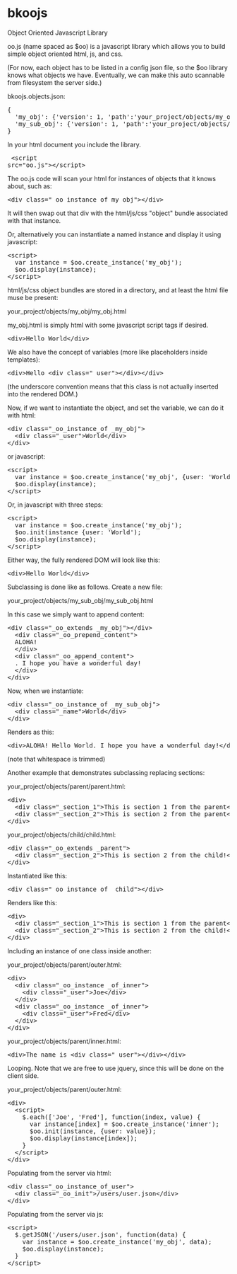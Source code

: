 bkoojs
======

Object Oriented Javascript Library

oo.js (name spaced as $oo) is a javascript library which allows you to build simple object oriented html, js, and css.

(For now, each object has to be listed in a config json file, so the $oo library knows what objects we have. Eventually, we can make this auto scannable from filesystem the server side.)

bkoojs.objects.json:
<pre>
{
  'my_obj': {'version': 1, 'path':'your_project/objects/my_obj'},
  'my_sub_obj': {'version': 1, 'path':'your_project/objects/my_sub_obj'}
}
</pre>

In your html document you include the library.<pre>
&lt;script src="oo.js">&lt;/script>
</pre>

The oo.js code will scan your html for instances of objects that it knows about, such as:
<pre>
&lt;div class="_oo_instance_of_my_obj">&lt;/div>
</pre>

It will then swap out that div with the html/js/css "object" bundle associated with that instance.

Or, alternatively you can instantiate a named instance and display it using javascript:

<pre>
&lt;script>
  var instance = $oo.create_instance('my_obj');
  $oo.display(instance);
&lt;/script>
</pre>

html/js/css object bundles are stored in a directory, and at least the html file muse be present:

your_project/objects/my_obj/my_obj.html

my_obj.html is simply html with some javascript script tags if desired.

<pre>
&lt;div>Hello World&lt;/div>
</pre>

We also have the concept of variables (more like placeholders inside templates):

<pre>
&lt;div>Hello &lt;div class="_user">&lt;/div>&lt;/div>
</pre>

(the underscore convention means that this class is not actually inserted into the rendered DOM.)

Now, if we want to instantiate the object, and set the variable, we can do it with html:

<pre>
&lt;div class="_oo_instance_of _my_obj">
  &lt;div class="_user">World&lt;/div>
&lt;/div>
</pre>

or javascript:

<pre>
&lt;script>
  var instance = $oo.create_instance('my_obj', {user: 'World'});
  $oo.display(instance);
&lt;/script>
</pre>

Or, in javascript with three steps:

<pre>
&lt;script>
  var instance = $oo.create_instance('my_obj');
  $oo.init(instance {user: 'World');
  $oo.display(instance);
&lt;/script>
</pre>

Either way, the fully rendered DOM will look like this:

<pre>
&lt;div>Hello World&lt;/div>
</pre>

Subclassing is done like as follows. Create a new file:

your_project/objects/my_sub_obj/my_sub_obj.html

In this case we simply want to append content:

<pre>
&lt;div class="_oo_extends _my_obj">&lt;/div>
  &lt;div class="_oo_prepend_content">
  ALOHA!&nbsp;
  &lt;/div>
  &lt;div class="_oo_append_content">
  . I hope you have a wonderful day!
  &lt;/div>
&lt;/div>
</pre>

Now, when we instantiate:

<pre>
&lt;div class="_oo_instance_of _my_sub_obj">
  &lt;div class="_name">World&lt;/div>
&lt;/div>
</pre>

Renders as this:

<pre>
&lt;div>ALOHA! Hello World. I hope you have a wonderful day!&lt;/div>
</pre>

(note that whitespace is trimmed)

Another example that demonstrates subclassing replacing sections:

your_project/objects/parent/parent.html:

<pre>
&lt;div>
  &lt;div class="_section_1">This is section 1 from the parent&lt;/div>
  &lt;div class="_section_2">This is section 2 from the parent&lt;/div>
&lt;/div>
</pre>

your_project/objects/child/child.html:

<pre>
&lt;div class="_oo_extends _parent">
  &lt;div class="_section_2">This is section 2 from the child!&lt;/div>
&lt;/div>
</pre>

Instantiated like this:

<pre>
&lt;div class="_oo_instance_of _child">&lt;/div>
</pre>

Renders like this:

<pre>
&lt;div>
  &lt;div class="_section_1">This is section 1 from the parent&lt;/div>
  &lt;div class="_section_2">This is section 2 from the child!&lt;/div>
&lt;/div>
</pre>

Including an instance of one class inside another:

your_project/objects/parent/outer.html:

<pre>
&lt;div>
  &lt;div class="_oo_instance _of_inner">
    &lt;div class="_user">Joe&lt;/div>
  &lt;/div>
  &lt;div class="_oo_instance _of_inner">
    &lt;div class="_user">Fred&lt;/div>
  &lt;/div>
&lt;/div>
</pre>

your_project/objects/parent/inner.html:

<pre>
&lt;div>The name is &lt;div class="_user">&lt;/div>&lt;/div> 
</pre>

Looping. Note that we are free to use jquery, since this will be done on the client side.

your_project/objects/parent/outer.html:

<pre>
&lt;div>
  &lt;script>
    $.each(['Joe', 'Fred'], function(index, value) {
      var instance[index] = $oo.create_instance('inner');
      $oo.init(instance, {user: value});
      $oo.display(instance[index]);
    }
  &lt;/script>
&lt;/div>
</pre>

Populating from the server via html:

<pre>
&lt;div class="_oo_instance_of_user">
  &lt;div class="_oo_init">/users/user.json&lt;/div>
&lt;/div>
</pre>

Populating from the server via js:

<pre>
&lt;script>
  $.getJSON('/users/user.json', function(data) {
    var instance = $oo.create_instance('my_obj', data);
    $oo.display(instance);  
  }
&lt;/script>
</pre>

